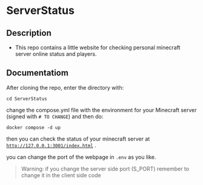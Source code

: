 # ServerStatus

## Description
- This repo contains a little website for checking personal minecraft server online status and players.

## Documentatiom
After cloning the repo, enter the directory with:
```
cd ServerStatus
```
change the compose.yml file with the environment for your Minecraft server (signed with <code># TO CHANGE</code>) and then do:

```
docker compose -d up
```

then you can check the status of your minecraft server at <code>http://127.0.0.1:3001/index.html</code> .

you can change the port of the webpage in <code>.env</code> as you like.

> Warning: if you change the server side port (S_PORT) remember to change it in the client side code 

